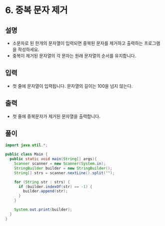 # 6. 중복 문자 제거

## 설명

* 소문자로 된 한개의 문자열이 입력되면 중복된 문자를 제거하고 출력하는 프로그램을 작성하세요.
* 중복이 제거된 문자열의 각 문자는 원래 문자열의 순서를 유지합니다.

## 입력

* 첫 줄에 문자열이 입력됩니다. 문자열의 길이는 100을 넘지 않는다.

## 출력

* 첫 줄에 중복문자가 제거된 문자열을 출력합니다.

## 풀이

```java
import java.util.*;

public class Main {
  public static void main(String[] args){
    Scanner scanner = new Scanner(System.in);
    StringBuilder builder = new StringBuilder();
    String[] strs = scanner.nextLine().split("");

    for (String str : strs) {
      if (builder.indexOf(str) == -1) {
        builder.append(str);
      }
    }

    System.out.print(builder);
  }
}
```